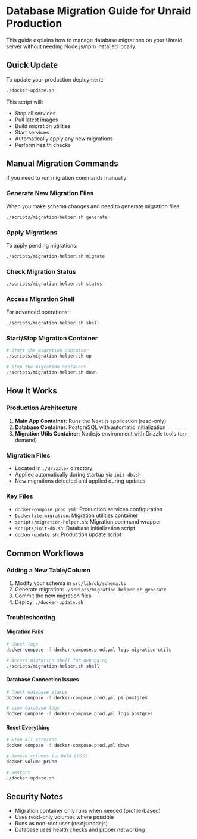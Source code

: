 # Database Migration Guide for Unraid Production

This guide explains how to manage database migrations on your Unraid server without needing Node.js/npm installed locally.

## Quick Update

To update your production deployment:

```bash
./docker-update.sh
```

This script will:
- Stop all services
- Pull latest images
- Build migration utilities
- Start services
- Automatically apply any new migrations
- Perform health checks

## Manual Migration Commands

If you need to run migration commands manually:

### Generate New Migration Files

When you make schema changes and need to generate migration files:

```bash
./scripts/migration-helper.sh generate
```

### Apply Migrations

To apply pending migrations:

```bash
./scripts/migration-helper.sh migrate
```

### Check Migration Status

```bash
./scripts/migration-helper.sh status
```

### Access Migration Shell

For advanced operations:

```bash
./scripts/migration-helper.sh shell
```

### Start/Stop Migration Container

```bash
# Start the migration container
./scripts/migration-helper.sh up

# Stop the migration container
./scripts/migration-helper.sh down
```

## How It Works

### Production Architecture

1. **Main App Container**: Runs the Next.js application (read-only)
2. **Database Container**: PostgreSQL with automatic initialization
3. **Migration Utils Container**: Node.js environment with Drizzle tools (on-demand)

### Migration Files

- Located in `./drizzle/` directory
- Applied automatically during startup via `init-db.sh`
- New migrations detected and applied during updates

### Key Files

- `docker-compose.prod.yml`: Production services configuration
- `Dockerfile.migration`: Migration utilities container
- `scripts/migration-helper.sh`: Migration command wrapper
- `scripts/init-db.sh`: Database initialization script
- `docker-update.sh`: Production update script

## Common Workflows

### Adding a New Table/Column

1. Modify your schema in `src/lib/db/schema.ts`
2. Generate migration: `./scripts/migration-helper.sh generate`
3. Commit the new migration files
4. Deploy: `./docker-update.sh`

### Troubleshooting

#### Migration Fails

```bash
# Check logs
docker compose -f docker-compose.prod.yml logs migration-utils

# Access migration shell for debugging
./scripts/migration-helper.sh shell
```

#### Database Connection Issues

```bash
# Check database status
docker compose -f docker-compose.prod.yml ps postgres

# View database logs
docker compose -f docker-compose.prod.yml logs postgres
```

#### Reset Everything

```bash
# Stop all services
docker compose -f docker-compose.prod.yml down

# Remove volumes (⚠️ DATA LOSS)
docker volume prune

# Restart
./docker-update.sh
```

## Security Notes

- Migration container only runs when needed (profile-based)
- Uses read-only volumes where possible
- Runs as non-root user (nextjs:nodejs)
- Database uses health checks and proper networking